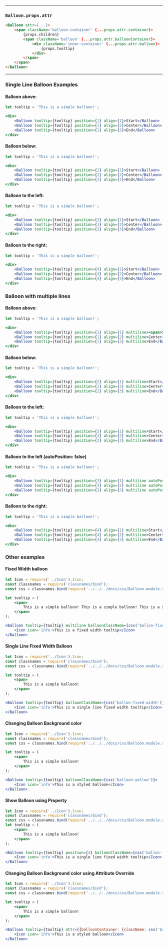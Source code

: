
______________________________________________________________________________

### `Balloon.props.attr`

```html
<Balloon attr={...}>
    <span className='balloon-container' {...props.attr.container}>
        {props.children}
        <span className='balloon' {...props.attr.balloonContainer}>
            <div className='inner-container' {...props.attr.balloon}>
                {props.tooltip}
            </div>
        </span>
    </span>
</Balloon>
```

______________________________________________________________________________

### Single Line Balloon Examples

#### Balloon above:

```jsx
let tooltip = 'This is a simple balloon!';

<div>
    <Balloon tooltip={tooltip} position={1} align={1}>Start</Balloon> -
    <Balloon tooltip={tooltip} position={1} align={2}>Center</Balloon> -
    <Balloon tooltip={tooltip} position={1} align={3}>End</Balloon>
</div>
```

#### Balloon below:

```jsx
let tooltip = 'This is a simple balloon!';

<div>
    <Balloon tooltip={tooltip} position={2} align={1}>Start</Balloon> -
    <Balloon tooltip={tooltip} position={2} align={2}>Center</Balloon> -
    <Balloon tooltip={tooltip} position={2} align={3}>End</Balloon>
</div>
```

#### Balloon to the left:

```jsx
let tooltip = 'This is a simple balloon!';

<div>
    <Balloon tooltip={tooltip} position={3} align={1}>Start</Balloon> -
    <Balloon tooltip={tooltip} position={3} align={2}>Center</Balloon> -
    <Balloon tooltip={tooltip} position={3} align={3}>End</Balloon>
</div>
```

#### Balloon to the right:

```jsx
let tooltip = 'This is a simple balloon!';

<div>
    <Balloon tooltip={tooltip} position={4} align={1}>Start</Balloon> -
    <Balloon tooltip={tooltip} position={4} align={2}>Center</Balloon> -
    <Balloon tooltip={tooltip} position={4} align={3}>End</Balloon>
</div>
```

### Balloon with multiple lines

#### Balloon above:

```jsx
let tooltip = 'This is a simple balloon!';

<div>
    <Balloon tooltip={tooltip} position={1} align={1} multiline><span>Start</span></Balloon> -
    <Balloon tooltip={tooltip} position={1} align={2} multiline>Center</Balloon> -
    <Balloon tooltip={tooltip} position={1} align={3} multiline>End</Balloon>
</div>
```

#### Balloon below:

```jsx
let tooltip = 'This is a simple balloon!';

<div>
    <Balloon tooltip={tooltip} position={2} align={1} multiline>Start</Balloon> -
    <Balloon tooltip={tooltip} position={2} align={2} multiline>Center</Balloon> -
    <Balloon tooltip={tooltip} position={2} align={3} multiline>End</Balloon>
</div>
```

#### Balloon to the left:

```jsx
let tooltip = 'This is a simple balloon!';

<div>
    <Balloon tooltip={tooltip} position={3} align={1} multiline>Start</Balloon> -
    <Balloon tooltip={tooltip} position={3} align={2} multiline>Center</Balloon> -
    <Balloon tooltip={tooltip} position={3} align={3} multiline>End</Balloon>
</div>
```

#### Balloon to the left (autoPosition: false)

```jsx
let tooltip = 'This is a simple balloon!';

<div>
    <Balloon tooltip={tooltip} position={3} align={1} multiline autoPosition={false}>Start</Balloon> -
    <Balloon tooltip={tooltip} position={3} align={2} multiline autoPosition={false}>Center</Balloon> -
    <Balloon tooltip={tooltip} position={3} align={3} multiline autoPosition={false}>End</Balloon>
</div>
```

#### Balloon to the right:

```jsx
let tooltip = 'This is a simple balloon!';

<div>
    <Balloon tooltip={tooltip} position={4} align={1} multiline>Start</Balloon> -
    <Balloon tooltip={tooltip} position={4} align={2} multiline>Center</Balloon> -
    <Balloon tooltip={tooltip} position={4} align={3} multiline>End</Balloon>
</div>
```

### Other examples

#### Fixed Width balloon

```jsx
let Icon = require('../Icon').Icon;
const classnames = require('classnames/bind');
const css = classnames.bind(require('../../../docs/css/Balloon.module.scss'));

let tooltip = (
    <span>
        This is a simple balloon! This is a simple balloon! This is a simple balloon! This is a simple balloon!
    </span>
);

<Balloon tooltip={tooltip} multiline balloonClassName={css('ballon-fixed-width')}>
    <Icon icon='info'>This is a fixed width tooltip</Icon>
</Balloon>
```

#### Single Line Fixed Width Balloon

```jsx
let Icon = require('../Icon').Icon;
const classnames = require('classnames/bind');
const css = classnames.bind(require('../../../docs/css/Balloon.module.scss'));

let tooltip = (
    <span>
        This is a simple balloon!
    </span>
);

<Balloon tooltip={tooltip} balloonClassName={css('ballon-fixed-width')}>
    <Icon icon='info'>This is a single line fixed width tooltip</Icon>
</Balloon>
```

#### Changing Balloon Background color

```jsx
let Icon = require('../Icon').Icon;
const classnames = require('classnames/bind');
const css = classnames.bind(require('../../../docs/css/Balloon.module.scss'));

let tooltip = (
    <span>
        This is a simple balloon!
    </span>
);

<Balloon tooltip={tooltip} balloonClassName={css('balloon-yellow')}>
    <Icon icon='info'>This is a styled balloon</Icon>
</Balloon>
```

#### Show Balloon using Property

```jsx
let Icon = require('../Icon').Icon;
const classnames = require('classnames/bind');
const css = classnames.bind(require('../../../docs/css/Balloon.module.scss'));
let tooltip = (
    <span>
        This is a simple balloon!
    </span>
);

<Balloon tooltip={tooltip} position={4} balloonClassName={css('ballon-fixed-width')} expanded>
    <Icon icon='info'>This is a single line fixed width tooltip</Icon>
</Balloon>
```

#### Changing Balloon Background color using Attribute Override

```jsx
let Icon = require('../Icon').Icon;
const classnames = require('classnames/bind');
const css = classnames.bind(require('../../../docs/css/Balloon.module.scss'));

let tooltip = (
    <span>
        This is a simple balloon!
    </span>
);

<Balloon tooltip={tooltip} attr={{balloonContainer: {className: css('balloon-yellow')}}}>
    <Icon icon='info'>This is a styled balloon</Icon>
</Balloon>
```